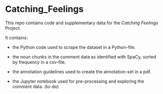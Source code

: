 # Catching_Feelings
This repo contains code and supplementary data for the _Catching Feelings_ Project.

It contains:

  - the Python code used to scrape the dataset in a Python-file.
  - the noun chunks in the comment data as identified with SpaCy, sorted by frequency in a csv-file.
  - the annotation guidelines used to create the annotation-set in a pdf.

  - the Jupyter notebook used for pre-processing and exploring the comment data. (to-do)
